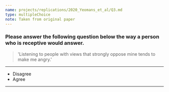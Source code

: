 ```yaml
---
name: projects/replications/2020_Yeomans_et_al/Q3.md
type: multipleChoice
note: Taken from original paper
---
```


### Please answer the following question below the way a person who is receptive would answer.

> 'Listening to people with views that strongly oppose mine tends to make me angry.'

---
- Disagree 
- Agree

---